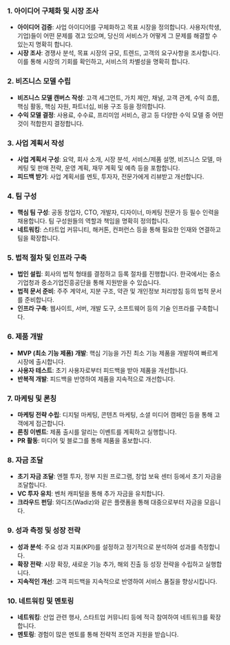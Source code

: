 ### 1. 아이디어 구체화 및 시장 조사

- **아이디어 검증**: 사업 아이디어를 구체화하고 목표 시장을 정의합니다. 사용자(학생, 기업)들이 어떤 문제를 겪고 있으며, 당신의 서비스가 어떻게 그 문제를 해결할 수 있는지 명확히 합니다.
- **시장 조사**: 경쟁사 분석, 목표 시장의 규모, 트렌드, 고객의 요구사항을 조사합니다. 이를 통해 시장의 기회를 확인하고, 서비스의 차별성을 명확히 합니다.

### 2. 비즈니스 모델 수립

- **비즈니스 모델 캔버스 작성**: 고객 세그먼트, 가치 제안, 채널, 고객 관계, 수익 흐름, 핵심 활동, 핵심 자원, 파트너십, 비용 구조 등을 정의합니다.
- **수익 모델 결정**: 사용료, 수수료, 프리미엄 서비스, 광고 등 다양한 수익 모델 중 어떤 것이 적합한지 결정합니다.

### 3. 사업 계획서 작성

- **사업 계획서 구성**: 요약, 회사 소개, 시장 분석, 서비스/제품 설명, 비즈니스 모델, 마케팅 및 판매 전략, 운영 계획, 재무 계획 및 예측 등을 포함합니다.
- **피드백 받기**: 사업 계획서를 멘토, 투자자, 전문가에게 리뷰받고 개선합니다.

### 4. 팀 구성

- **핵심 팀 구성**: 공동 창업자, CTO, 개발자, 디자이너, 마케팅 전문가 등 필수 인력을 채용합니다. 팀 구성원들의 역할과 책임을 명확히 정의합니다.
- **네트워킹**: 스타트업 커뮤니티, 해커톤, 컨퍼런스 등을 통해 필요한 인재와 연결하고 팀을 확장합니다.

### 5. 법적 절차 및 인프라 구축

- **법인 설립**: 회사의 법적 형태를 결정하고 등록 절차를 진행합니다. 한국에서는 중소기업청과 중소기업진흥공단을 통해 지원받을 수 있습니다.
- **법적 문서 준비**: 주주 계약서, 지분 구조, 약관 및 개인정보 처리방침 등의 법적 문서를 준비합니다.
- **인프라 구축**: 웹사이트, 서버, 개발 도구, 소프트웨어 등의 기술 인프라를 구축합니다.

### 6. 제품 개발

- **MVP (최소 기능 제품) 개발**: 핵심 기능을 가진 최소 기능 제품을 개발하여 빠르게 시장에 출시합니다.
- **사용자 테스트**: 초기 사용자로부터 피드백을 받아 제품을 개선합니다.
- **반복적 개발**: 피드백을 반영하여 제품을 지속적으로 개선합니다.

### 7. 마케팅 및 론칭

- **마케팅 전략 수립**: 디지털 마케팅, 콘텐츠 마케팅, 소셜 미디어 캠페인 등을 통해 고객에게 접근합니다.
- **론칭 이벤트**: 제품 출시를 알리는 이벤트를 계획하고 실행합니다.
- **PR 활동**: 미디어 및 블로그를 통해 제품을 홍보합니다.

### 8. 자금 조달

- **초기 자금 조달**: 엔젤 투자, 정부 지원 프로그램, 창업 보육 센터 등에서 초기 자금을 조달합니다.
- **VC 투자 유치**: 벤처 캐피털을 통해 추가 자금을 유치합니다.
- **크라우드 펀딩**: 와디즈(Wadiz)와 같은 플랫폼을 통해 대중으로부터 자금을 모읍니다.

### 9. 성과 측정 및 성장 전략

- **성과 분석**: 주요 성과 지표(KPI)를 설정하고 정기적으로 분석하여 성과를 측정합니다.
- **확장 전략**: 시장 확장, 새로운 기능 추가, 해외 진출 등 성장 전략을 수립하고 실행합니다.
- **지속적인 개선**: 고객 피드백을 지속적으로 반영하여 서비스 품질을 향상시킵니다.

### 10. 네트워킹 및 멘토링

- **네트워킹**: 산업 관련 행사, 스타트업 커뮤니티 등에 적극 참여하여 네트워크를 확장합니다.
- **멘토링**: 경험이 많은 멘토를 통해 전략적 조언과 지원을 받습니다.